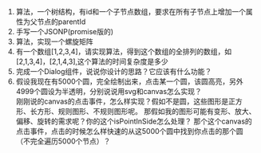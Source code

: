 1. 算法，一个树结构，有id和一个子节点数组，要求在所有子节点上增加一个属性为父节点的parentId
2. 手写一个JSONP(promise版的)
3. 算法，实现一个螺旋矩阵
4. 有一个数组[1,2,3,4]，请实现算法，得到这个数组的全排列的数组，如[2,1,3,4]，[2,1,4,3],这个算法的时间复杂度是多少
5. 完成一个Dialog组件，说说你设计的思路？它应该有什么功能？
6. 假设我现在有5000个圆，完全绘制出来，点击某一个圆，该圆高亮，另外4999个圆设为半透明，分别说说用svg和canvas怎么实现？  
   刚刚说的canvas的点击事件，怎么样实现？假如不是圆，这些图形是正方形、长方形、规则图形、不规则图形呢。
   那假如我的图形可能有变形、放大、偏移、旋转的需求呢？你的这个isPointInSide怎么处理？
   那个这个canvas的点击事件，点击的时候怎么样快速的从这5000个圆中找到你点击的那个圆（不完全遍历5000个节点）？
